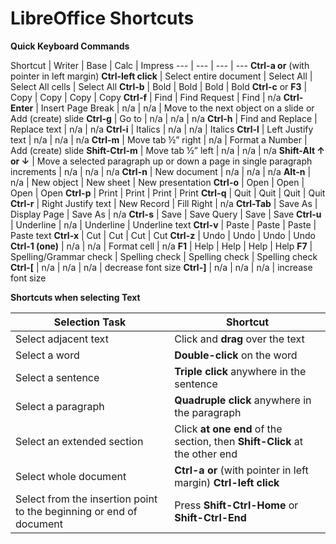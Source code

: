 LibreOffice Shortcuts
=====================

**Quick Keyboard Commands**


Shortcut | Writer | Base | Calc | Impress
--- | --- | --- | ---
**Ctrl-a or** (with pointer in left margin) **Ctrl-left click** | Select entire document | Select All | Select All cells | Select All
**Ctrl-b** | Bold | Bold | Bold | Bold
**Ctrl-c** or **F3** | Copy | Copy | Copy | Copy
**Ctrl-f** | Find | Find Request | Find | n/a
**Ctrl-Enter** | Insert Page Break | n/a | n/a | Move to the next object on a slide or Add (create) slide
**Ctrl-g** | Go to | n/a | n/a | n/a
**Ctrl-h** | Find and Replace | Replace text | n/a | n/a
**Ctrl-i** | Italics | n/a | n/a | Italics
**Ctrl-l** | Left Justify text | n/a | n/a | n/a
**Ctrl-m** | Move tab ½” right | n/a | Format a Number | Add (create) slide
**Shift-Ctrl-m** | Move tab ½” left | n/a | n/a | n/a
**Shift-Alt ↑ or ↓** | Move a selected paragraph up or down a page in single paragraph increments | n/a | n/a | n/a
**Ctrl-n** | New document | n/a | n/a | n/a
**Alt-n** | n/a | New object | New sheet | New presentation
**Ctrl-o** | Open | Open | Open | Open
**Ctrl-p** | Print | Print | Print | Print
**Ctrl-q** | Quit | Quit | Quit | Quit
**Ctrl-r** | Right Justify text | New Record | Fill Right | n/a
**Ctrl-Tab** | Save As | Display Page | Save As | n/a
**Ctrl-s** | Save | Save Query | Save | Save
**Ctrl-u** | Underline | n/a | Underline | Underline text
**Ctrl-v** | Paste | Paste | Paste | Paste text
**Ctrl-x** | Cut | Cut | Cut | Cut
**Ctrl-z** | Undo | Undo | Undo | Undo
**Ctrl-1 (one)** | n/a | n/a | Format cell | n/a
**F1** | Help | Help | Help | Help
**F7** | Spelling/Grammar check | Spelling check | Spelling check | Spelling check
**Ctrl-\[** | n/a | n/a | n/a | decrease font size
**Ctrl-\]** | n/a | n/a | n/a | increase font size


**Shortcuts when selecting Text**

Selection Task | Shortcut
--- | ---
Select adjacent text | Click and **drag** over the text
Select a word | **Double-click** on the word
Select a sentence | **Triple click** anywhere in the sentence
Select a paragraph | **Quadruple click** anywhere in the paragraph
Select an extended section | Click **at one end** of the section, then **Shift-Click** at the other end
Select whole document | **Ctrl-a or** (with pointer in left margin) **Ctrl-left click**
Select from the insertion point to the beginning or end of document | Press **Shift-Ctrl-Home** or **Shift-Ctrl-End**

